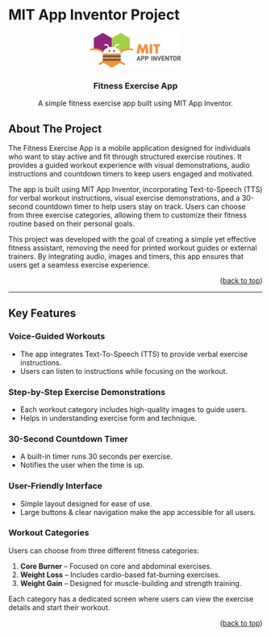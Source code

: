 # MIT App Inventor Project

<!--
*** README.md Reference: https://github.com/othneildrew/Best-README-Template/tree/master
-->

<!-- PROJECT LOGO -->
<div align="center">
   <a href="https://github.com/othneildrew/Best-README-Template">
    <img src="assets/logo.png" alt="Logo" width="180">
  </a><h3>Fitness Exercise App</h3> <p> A simple fitness exercise app built using MIT App Inventor. </p> </div>

<!-- ABOUT THE PROJECT -->

## About The Project

The Fitness Exercise App is a mobile application designed for individuals who want to stay active and fit through structured exercise routines. It provides a guided workout experience with visual demonstrations, audio instructions and countdown timers to keep users engaged and motivated.

The app is built using MIT App Inventor, incorporating Text-to-Speech (TTS) for verbal workout instructions, visual exercise demonstrations, and a 30-second countdown timer to help users stay on track. Users can choose from three exercise categories, allowing them to customize their fitness routine based on their personal goals.

This project was developed with the goal of creating a simple yet effective fitness assistant, removing the need for printed workout guides or external trainers. By integrating audio, images and timers, this app ensures that users get a seamless exercise experience.

<p align="right">(<a href="#readme-top">back to top</a>)</p>

---
<!-- KEY FEATURES -->

## Key Features
### Voice-Guided Workouts
- The app integrates Text-To-Speech (TTS) to provide verbal exercise instructions.
- Users can listen to instructions while focusing on the workout.

### Step-by-Step Exercise Demonstrations
- Each workout category includes high-quality images to guide users.
- Helps in understanding exercise form and technique.

### 30-Second Countdown Timer
- A built-in timer runs 30 seconds per exercise.
- Notifies the user when the time is up.

### User-Friendly Interface
- Simple layout designed for ease of use.
- Large buttons & clear navigation make the app accessible for all users.

### Workout Categories
Users can choose from three different fitness categories:
1. **Core Burner** – Focused on core and abdominal exercises.
2. **Weight Loss** – Includes cardio-based fat-burning exercises.
3. **Weight Gain** – Designed for muscle-building and strength training.

Each category has a dedicated screen where users can view the exercise details and start their workout.

<p align="right">(<a href="#readme-top">back to top</a>)</p>



